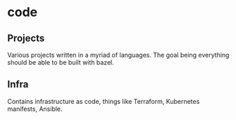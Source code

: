 # code

## Projects

Various projects written in a myriad of languages.
The goal being everything should be able to be built with bazel.

## Infra

Contains infrastructure as code, things like Terraform, Kubernetes manifests, Ansible.

